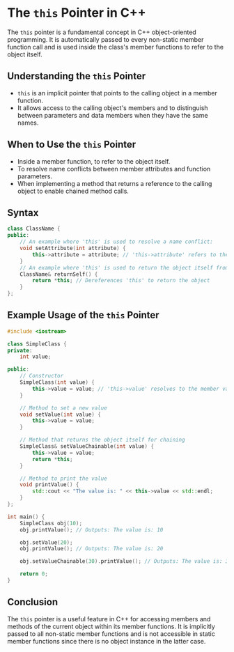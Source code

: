 
# The `this` Pointer in C++

The `this` pointer is a fundamental concept in C++ object-oriented programming. It is automatically passed to every non-static member function call and is used inside the class's member functions to refer to the object itself.

## Understanding the `this` Pointer

- `this` is an implicit pointer that points to the calling object in a member function.
- It allows access to the calling object's members and to distinguish between parameters and data members when they have the same names.

## When to Use the `this` Pointer

- Inside a member function, to refer to the object itself.
- To resolve name conflicts between member attributes and function parameters.
- When implementing a method that returns a reference to the calling object to enable chained method calls.

## Syntax

```cpp
class ClassName {
public:
    // An example where 'this' is used to resolve a name conflict:
    void setAttribute(int attribute) {
        this->attribute = attribute; // 'this->attribute' refers to the member, 'attribute' refers to the parameter
    }
    // An example where 'this' is used to return the object itself from a method:
    ClassName& returnSelf() {
        return *this; // Dereferences 'this' to return the object
    }
};
```

## Example Usage of the `this` Pointer

```cpp
#include <iostream>

class SimpleClass {
private:
    int value;

public:
    // Constructor
    SimpleClass(int value) {
        this->value = value; // 'this->value' resolves to the member variable, 'value' is the parameter
    }

    // Method to set a new value
    void setValue(int value) {
        this->value = value;
    }

    // Method that returns the object itself for chaining
    SimpleClass& setValueChainable(int value) {
        this->value = value;
        return *this;
    }

    // Method to print the value
    void printValue() {
        std::cout << "The value is: " << this->value << std::endl;
    }
};

int main() {
    SimpleClass obj(10);
    obj.printValue(); // Outputs: The value is: 10

    obj.setValue(20);
    obj.printValue(); // Outputs: The value is: 20

    obj.setValueChainable(30).printValue(); // Outputs: The value is: 30

    return 0;
}
```

## Conclusion

The `this` pointer is a useful feature in C++ for accessing members and methods of the current object within its member functions. It is implicitly passed to all non-static member functions and is not accessible in static member functions since there is no object instance in the latter case.
